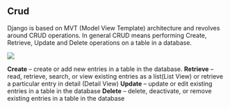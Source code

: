 ## Crud
Django is based on MVT (Model View Template) architecture and revolves around CRUD operations. In general CRUD means performing Create, Retrieve, Update and Delete operations on a table in a database.


![](https://github.com/lavanya-Mercy/Crud/blob/master/curddd.jpg) 

**Create**   – create or add new entries in a table in the database.
**Retrieve** – read, retrieve, search, or view existing entries as a list(List View) or retrieve a particular entry in detail (Detail View)
**Update**   – update or edit existing entries in a table in the database
**Delete**   – delete, deactivate, or remove existing entries in a table in the database



